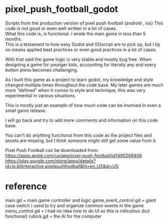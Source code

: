 # pixel_push_football_godot
Scripts from the production version of pixel push football (android , ios) 
This code is not *good* or even well written in a lot of cases.  
What this code is, is functional. I wrote the main game in less than 5 months.  
This is a testament to how easy Godot and GDscript are to pick up, but I by no means applied 
best practices or even good practices in a lot of cases.   

With that said the game logic is very stable and mostly bug free. 
When designing a game for younger kids, accounting for literally any and every button press becomes challenging. 

As I built this game as a project to learn godot, my knowledge and style changed multiple times throughout the code base.
My later games are much more "defined" when it comes to style and technique, this was very experimental in various situations. 

This is mostly just an example of how much code can be involved in even a small game release.  

I will go back and try to add more comments and information on this code base.

You can't do anything functional from this code as the project files and assets are missing, but I think someone
might still get some value from it. 


Pixel Push Football can be downloaded from:
https://apps.apple.com/us/app/pixel-push-football/id1495268406
https://play.google.com/store/apps/details?id=io.bltinteractive.pixelpushfootball&hl=en_US&gl=US


# reference 
main.gd = main game controller and logic 
game_event_control.gd = giant case switch I used to try and organize common events in the game
menu_control.gd = I had no idea how to do UI so this is ridiculous (but functional)
rubick.gd = the AI for the computer

